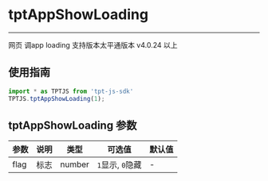# tptAppShowLoading

---

网页 调app loading
支持版本太平通版本 v4.0.24 以上

## 使用指南

```js
import * as TPTJS from 'tpt-js-sdk'
TPTJS.tptAppShowLoading(1);
```

## tptAppShowLoading 参数

| 参数   | 说明   | 类型    | 可选值 | 默认值   |
| ---   | ---- | ------- | ------- | ------ |
| flag  | 标志 | number | `1`显示, `0`隐藏 | - |
